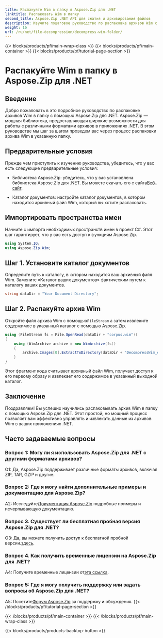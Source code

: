 ```yaml
---
title: Распакуйте Wim в папку в Aspose.Zip для .NET
linktitle: Распаковать Wim в папку
second_title: Aspose.Zip .NET API для сжатия и архивирования файлов
description: Изучите пошаговое руководство по распаковке архивов Wim с помощью Aspose.Zip для .NET. Загрузите библиотеку, следуйте инструкциям и эффективно управляйте архивными файлами в своих приложениях .NET.
weight: 16
url: /ru/net/file-decompression/decompress-wim-folder/
---
```


{{< blocks/products/pf/main-wrap-class >}}
{{< blocks/products/pf/main-container >}}
{{< blocks/products/pf/tutorial-page-section >}}

# Распакуйте Wim в папку в Aspose.Zip для .NET

## Введение

Добро пожаловать в это подробное руководство по распаковке архивов Wim в папку с помощью Aspose.Zip для .NET. Aspose.Zip — мощная библиотека, предоставляющая широкие возможности для работы с различными форматами архивов в приложениях .NET. В этом руководстве мы шаг за шагом проведем вас через процесс распаковки архива Wim в указанную папку.

## Предварительные условия

Прежде чем приступить к изучению руководства, убедитесь, что у вас есть следующие предварительные условия:

-  Библиотека Aspose.Zip: убедитесь, что у вас установлена библиотека Aspose.Zip для .NET. Вы можете скачать его с сайта[Веб-сайт](https://releases.aspose.com/zip/net/).

- Каталог документов: настройте каталог документов, в котором находится архивный файл Wim, который вы хотите распаковать.

## Импортировать пространства имен

Начните с импорта необходимых пространств имен в проект C#. Этот шаг гарантирует, что у вас есть доступ к функциям Aspose.Zip.

```csharp
using System.IO;
using Aspose.Zip.Wim;
```

## Шаг 1. Установите каталог документов

Определите путь к каталогу, в котором находится ваш архивный файл Wim. Замените «Каталог ваших документов» фактическим путем к каталогу ваших документов.

```csharp
string dataDir = "Your Document Directory";
```

## Шаг 2. Распакуйте архив Wim

 Откройте файл архива Wim с помощью`FileStream` а затем извлеките содержимое в указанный каталог с помощью Aspose.Zip.

```csharp
using (FileStream fs = File.OpenRead(dataDir + "corpus.wim"))
{
    using (WimArchive archive = new WimArchive(fs))
    {
        archive.Images[0].ExtractToDirectory(dataDir + "DecompressWim_out");
    }
}
```

Этот фрагмент кода считывает архивный файл Wim, получает доступ к его первому образу и извлекает его содержимое в указанный выходной каталог.

## Заключение

Поздравляем! Вы успешно научились распаковывать архив Wim в папку с помощью Aspose.Zip для .NET. Этот простой, но мощный процесс позволяет вам эффективно управлять и извлекать данные из архивов Wim в ваших приложениях .NET.

## Часто задаваемые вопросы

### Вопрос 1: Могу ли я использовать Aspose.Zip для .NET с другими форматами архивов?

О1: Да, Aspose.Zip поддерживает различные форматы архивов, включая ZIP, TAR, GZIP и другие.

### Вопрос 2: Где я могу найти дополнительные примеры и документацию для Aspose.Zip?

 A2: Исследуйте[Документация Aspose.Zip](https://reference.aspose.com/zip/net/) подробные примеры и исчерпывающую документацию.

### Вопрос 3. Существует ли бесплатная пробная версия Aspose.Zip для .NET?

 О3: Да, вы можете получить доступ к бесплатной пробной версии.[здесь](https://releases.aspose.com/).

### Вопрос 4. Как получить временные лицензии на Aspose.Zip для .NET?

 A4: Получите временные лицензии от[эта ссылка](https://purchase.aspose.com/temporary-license/).

### Вопрос 5: Где я могу получить поддержку или задать вопросы об Aspose.Zip для .NET?

 A5: Посетите[Форум Aspose.Zip](https://forum.aspose.com/c/zip/37) за поддержку и обсуждения.
{{< /blocks/products/pf/tutorial-page-section >}}

{{< /blocks/products/pf/main-container >}}
{{< /blocks/products/pf/main-wrap-class >}}

{{< blocks/products/products-backtop-button >}}
